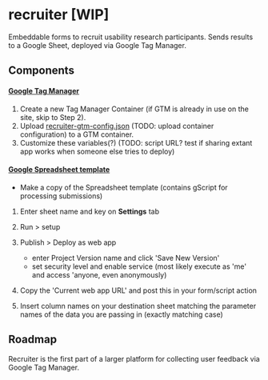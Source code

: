 # recruiter [WIP]
Embeddable forms to recruit usability research participants. Sends results to a Google Sheet, deployed via Google Tag Manager.

## Components

#### [Google Tag Manager](https://tagmanager.google.com)
1. Create a new Tag Manager Container (if GTM is already in use on the site, skip to Step 2).
2. Upload [recruiter-gtm-config.json]() (TODO: upload container configuration) to a GTM container.
3. Customize these variables(?) (TODO: script URL? test if sharing extant app works when someone else tries to deploy) 

#### [Google Spreadsheet template](https://docs.google.com/a/gsa.gov/spreadsheets/d/14vquDC_hCroparaee6dcYzMfR-VAPUeZskLwS3IBhpU/edit?usp=sharing) 
- Make a copy of the Spreadsheet template (contains gScript for processing submissions)
 1. Enter sheet name and key on **Settings** tab
 2. Run > setup
 3. Publish > Deploy as web app
    * enter Project Version name and click 'Save New Version'
    * set security level and enable service (most likely execute as 'me' and access 'anyone, even anonymously)
 
 4. Copy the 'Current web app URL' and post this in your form/script action
 5. Insert column names on your destination sheet matching the parameter names of the data you are passing in (exactly matching case)

## Roadmap
Recruiter is the first part of a larger platform for collecting user feedback via Google Tag Manager.
